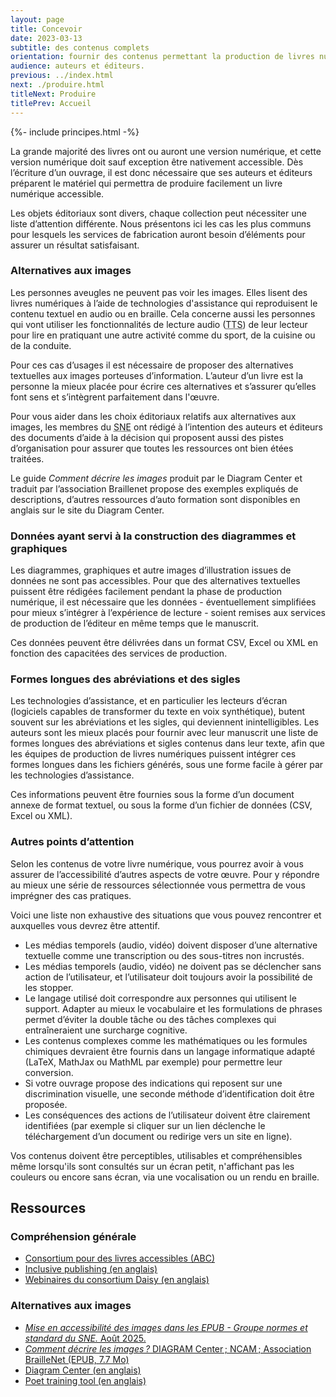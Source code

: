 ```yaml
---
layout: page
title: Concevoir
date: 2023-03-13
subtitle: des contenus complets
orientation: fournir des contenus permettant la production de livres numériques accessibles.
audience: auteurs et éditeurs.
previous: ../index.html
next: ./produire.html
titleNext: Produire
titlePrev: Accueil
---
```


<div markdown="1" id="principes">
{%- include principes.html -%}

La grande majorité des livres ont ou auront une version numérique, et cette version numérique doit sauf exception être nativement accessible. Dès l’écriture d’un ouvrage, il est donc nécessaire que ses auteurs et éditeurs préparent le matériel qui permettra de produire facilement un livre numérique accessible.

Les objets éditoriaux sont divers, chaque collection peut nécessiter une liste d’attention différente. Nous présentons ici les cas les plus communs pour lesquels les services de fabrication auront besoin d’éléments pour assurer un résultat satisfaisant.

### Alternatives aux images

Les personnes aveugles ne peuvent pas voir les images. Elles lisent des livres numériques à l’aide de technologies d'assistance qui reproduisent le contenu textuel en audio ou en braille. Cela concerne aussi les personnes qui vont utiliser les fonctionnalités de lecture audio (<abbr title="text to speech">TTS</abbr>) de leur lecteur pour lire en pratiquant une autre activité comme du sport, de la cuisine ou de la conduite.

Pour ces cas d’usages il est nécessaire de proposer des alternatives textuelles aux images porteuses d’information. L’auteur d’un livre est la personne la mieux placée pour écrire ces alternatives et s’assurer qu’elles font sens et s’intègrent parfaitement dans l'œuvre.

Pour vous aider dans les choix éditoriaux relatifs aux alternatives aux images, les membres du <abbr title="Syndicat national de l'édition">SNE</abbr> ont rédigé à l’intention des auteurs et éditeurs des documents d’aide à la décision qui proposent aussi des pistes d’organisation pour assurer que toutes les ressources ont bien étées traitées.

Le guide <i>Comment décrire les images</i> produit par le Diagram Center et traduit par l’association Braillenet propose des exemples expliqués de descriptions, d’autres ressources d’auto formation sont disponibles en anglais sur le site du Diagram Center.

### Données ayant servi à la construction des diagrammes et graphiques

Les diagrammes, graphiques et autre images d’illustration issues de données ne sont pas accessibles. Pour que des alternatives textuelles puissent être rédigées facilement pendant la phase de production numérique, il est nécessaire que les données - éventuellement simplifiées pour mieux s’intégrer à l’expérience de lecture - soient remises aux services de production de l’éditeur en même temps que le manuscrit.

<span class="exergue">Ces données peuvent être délivrées dans un format CSV, Excel ou XML en fonction des capacitées des services de production.</span>

### Formes longues des abréviations et des sigles

Les technologies d’assistance, et en particulier les lecteurs d’écran (logiciels capables de transformer du texte en voix synthétique), butent souvent sur les abréviations et les sigles, qui deviennent inintelligibles. Les auteurs sont les mieux placés pour fournir avec leur manuscrit une liste de formes longues des abréviations et sigles contenus dans leur texte, afin que les équipes de production de livres numériques puissent intégrer ces formes longues dans les fichiers générés, sous une forme facile à gérer par les technologies d’assistance.

<span class="exergue">Ces informations peuvent être fournies sous la forme d’un document annexe de format textuel, ou sous la forme d’un fichier de données (CSV, Excel ou XML). </span>

### Autres points d’attention

Selon les contenus de votre livre numérique, vous pourrez avoir à vous assurer de l’accessibilité d’autres aspects de votre œuvre. Pour y répondre au mieux une série de ressources sélectionnée vous permettra de vous imprégner des cas pratiques.

Voici une liste non exhaustive des situations que vous pouvez rencontrer et auxquelles vous devrez être attentif.

-   Les médias temporels (audio, vidéo) doivent disposer d’une alternative textuelle comme une transcription ou des sous-titres non incrustés.
-   Les médias temporels (audio, vidéo) ne doivent pas se déclencher sans action de l’utilisateur, et l’utilisateur doit toujours avoir la possibilité de les stopper.
-   Le langage utilisé doit correspondre aux personnes qui utilisent le support. Adapter au mieux le vocabulaire et les formulations de phrases permet d’éviter la double tâche ou des tâches complexes qui entraîneraient une surcharge cognitive.
-   Les contenus complexes comme les mathématiques ou les formules chimiques devraient être fournis dans un langage informatique adapté (LaTeX, MathJax ou MathML par exemple) pour permettre leur conversion.
-   Si votre ouvrage propose des indications qui reposent sur une discrimination visuelle, une seconde méthode d’identification doit être proposée.
-   Les conséquences des actions de l’utilisateur doivent être clairement identifiées (par exemple si cliquer sur un lien déclenche le téléchargement d’un document ou redirige vers un site en ligne).

<span class="exergue">Vos contenus doivent être perceptibles, utilisables et compréhensibles même lorsqu'ils sont consultés sur un écran petit, n'affichant pas les couleurs ou encore sans écran, via une vocalisation ou un rendu en braille. </span>

</div>

<section  class="ressources" markdown="1">

## Ressources

### Compréhension générale

<ul>

<li class="color_orange"><a href="https://www.accessiblebooksconsortium.org/publishing/fr/" class ="link color_orange">
Consortium pour des livres accessibles (ABC)</a></li>

<!-- <li><a href="https://www.inclusivepublishinginpractice.org/" class ="link color_orange">L'édition inclusive en pratique</a></li> -->

<li><a href="https://inclusivepublishing.org/" class ="link color_orange" lang="en">Inclusive publishing <span lang="fr">(en anglais)</span></a></li>

<li><a href="https://daisy.org/webinar-series/" class ="link color_orange">Webinaires du consortium Daisy <span lang="fr">(en anglais)</span></a></li>
</ul>

### Alternatives aux images

<ul>

<li><a href="https://edition-accessible.github.io/ePubAccessibleCharteSNE/charte-image.html" class ="link color_orange"><cite>Mise en accessibilité des images dans les EPUB - Groupe normes et standard du SNE.</cite> Août 2025.</a></li>

<li><a href="https://github.com/benetech/AccessibleImageSampleBook/blob/master/AccessibleImageSampleBookFrench/DIAGRAM_Image-Description-Guidelines_FR.epub?raw=true" class ="link color_orange"><cite>Comment décrire les images&#8239;?</cite> DIAGRAM Center&#8239;; NCAM&#8239;; Association BrailleNet (EPUB, 7.7 Mo) </a></li>

<li class="color_orange"><a href="http://diagramcenter.org/" class ="link color_orange" lang="en">Diagram Center <span lang="fr">(en anglais)</span></a></li>

<li class="color_orange"><a href="https://poet.diagramcenter.org/" class ="link color_orange" lang="en">Poet training tool <span lang="fr">(en anglais)</span></a></li>

</ul>

</section>
